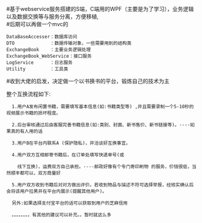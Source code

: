 
#基于webservice服务搭建的S端，C端用的WPF（主要是为了学习），业务逻辑以及数据交换等与服务分离，方便移植,  
#后期可以再做一个mvc的

	DataBaseAccesser：数据库访问
	DTO				：数据传输对象，一些需要用到的结构类
	ExchangeBook	：主要业务逻辑处理
	ExchangeBook_WebService：接口服务
	LogService		：日志服务
	Utility			：工具类



#收到大佬的启发，决定做一个以书换书的平台，锻炼自己的技术为主

 整个互换流程如下:

      1.用户A发布闲置书籍，需要填写基本信息(如:书籍类型等) ,并且需要录制一个5-10秒的视频展示书籍的损坏程度。

      2.后台审核通过后由客服完善书籍信息(如:类别、封面、新书售价、新书链接等)。----如果真的有人用的话

      3.用户B在平台内联系A (保护隐私)，并洽谈好互换事宜。

      4.用户双方互相邮寄书籍后，在订单处填写快递单号(或

		线下互换)，运费双方自己承担。----邮政好像有个专门寄印刷物 的服务，价钱很低，当然顺丰都可以，双方商量好

      5.用户双方收到书籍后对对方做出评价。若收到物品与描述不符可选择举报，经核实确认后会将该用户拉黑并在平台内展示(提醒其他用户)。

      另外:如果选择支付宝平台的话可以获取到用户的芝麻信用
	  
	  。。。。。。。。有其他的建议可以补充。。暂时就这么多
